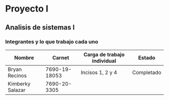 # Proyecto I
## Analisis de sistemas I 

### Integrantes y lo que trabajo cada uno

| Nombre           | Carnet        | Carga de trabajo individual | Estado     |
| ---------------- | ------------- | --------------------------- | ---------- |
| Bryan Recinos    | 7690-19-18053 | Incisos 1, 2 y 4            | Completado |
| Kimberky Salazar | 7690-20-3305  |                             |            |
